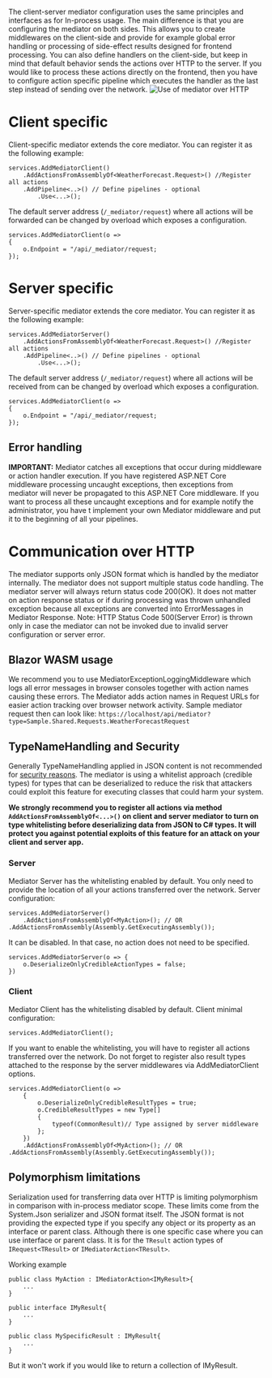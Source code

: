 The client-server mediator configuration uses the same principles and interfaces as for In-process usage. The main difference is that you are configuring the mediator on both sides. This allows you to create middlewares on the client-side and provide for example global error handling or processing of side-effect results designed for frontend processing.
You can also define handlers on the client-side, but keep in mind that default behavior sends the actions over HTTP to the server. If you would like to process these actions directly on the frontend, then you have to configure action specific pipeline which executes the handler as the last step instead of sending over the network.
![Use of mediator over HTTP](../img/mediator-over-http.png)

# Client specific
Client-specific mediator extends the core mediator. You can register it as the following example:
```
services.AddMediatorClient()
    .AddActionsFromAssemblyOf<WeatherForecast.Request>() //Register all actions
    .AddPipeline<..>() // Define pipelines - optional
        .Use<...>();
```

The default server address (`/_mediator/request`) where all actions will be forwarded can be changed by overload which exposes a configuration.
```
services.AddMediatorClient(o =>
{
    o.Endpoint = "/api/_mediator/request;
});
```

# Server specific
Server-specific mediator extends the core mediator. You can register it as the following example:
```
services.AddMediatorServer()
    .AddActionsFromAssemblyOf<WeatherForecast.Request>() //Register all actions
    .AddPipeline<..>() // Define pipelines - optional
        .Use<...>();
```

The default server address (`/_mediator/request`) where all actions will be received from can be changed by overload which exposes a configuration.
```
services.AddMediatorClient(o =>
{
    o.Endpoint = "/api/_mediator/request;
});
```

## Error handling
**IMPORTANT:** Mediator catches all exceptions that occur during middleware or action handler execution. If you have registered ASP.NET Core middleware processing uncaught exceptions, then exceptions from mediator will never be propagated to this ASP.NET Core middleware. If you want to process all these uncaught exceptions and for example notify the administrator, you have t implement your own Mediator middleware and put it to the beginning of all your pipelines.

# Communication over HTTP
The mediator supports only JSON format which is handled by the mediator internally. The mediator does not support multiple status code handling. The mediator server will always return status code 200(OK). It does not matter on action response status or if during processing was thrown unhandled exception because all exceptions are converted into ErrorMessages in Mediator Response. 
Note: HTTP Status Code 500(Server Error) is thrown only in case the mediator can not be invoked due to invalid server configuration or server error.

## Blazor WASM usage
We recommend you to use MediatorExceptionLoggingMiddleware which logs all error messages in browser consoles together with action names causing these errors. The Mediator adds action names in Request URLs for easier action tracking over browser network activity. 
Sample mediator request then can look like: `https://localhost/api/mediator?type=Sample.Shared.Requests.WeatherForecastRequest`

## TypeNameHandling and Security
Generally TypeNameHandling applied in JSON content is not recommended for [security reasons](https://docs.microsoft.com/en-us/dotnet/standard/serialization/system-text-json-migrate-from-newtonsoft-how-to?pivots=dotnet-6-0#typenamehandlingall-not-supported).
The mediator is using a whitelist approach (credible types) for types that can be deserialized to reduce the risk that attackers could exploit this feature for executing classes that could harm your system.

**We strongly recommend you to register all actions via method `AddActionsFromAssemblyOf<...>()` on client and server mediator to turn on type whitelisting before deserializing data from JSON to C# types. It will protect you against potential exploits of this feature for an attack on your client and server app.**

### Server
Mediator Server has the whitelisting enabled by default. You only need to provide the location of all your actions transferred over the network.
Server configuration:
``` 
services.AddMediatorServer()
    .AddActionsFromAssemblyOf<MyAction>(); // OR .AddActionsFromAssembly(Assembly.GetExecutingAssembly());
```
It can be disabled. In that case, no action does not need to be specified.
``` 
services.AddMediatorServer(o => {
    o.DeserializeOnlyCredibleActionTypes = false;
})
```

### Client
Mediator Client has the whitelisting disabled by default.
Client minimal configuration:
``` 
services.AddMediatorClient();
```
If you want to enable the whitelisting, you will have to register all actions transferred over the network. Do not forget to register also result types attached to the response by the server middlewares via AddMediatorClient options. 
``` 
services.AddMediatorClient(o =>
    {
        o.DeserializeOnlyCredibleResultTypes = true;
        o.CredibleResultTypes = new Type[]
        {
            typeof(CommonResult)// Type assigned by server middleware
        };
    })
    .AddActionsFromAssemblyOf<MyAction>(); // OR .AddActionsFromAssembly(Assembly.GetExecutingAssembly());
```


## Polymorphism limitations 
Serialization used for transferring data over HTTP is limiting polymorphism in comparison with in-process mediator scope. These limits come from the System.Json serializer and JSON format itself. The JSON format is not providing the expected type if you specify any object or its property as an interface or parent class.
Although there is one specific case where you can use interface or parent class. It is for the `TResult` action types of `IRequest<TResult>` or `IMediatorAction<TResult>`. 

Working example
```
public class MyAction : IMediatorAction<IMyResult>{
    ...
}

public interface IMyResult{
    ...
}

public class MySpecificResult : IMyResult{
    ...
}
```
But it won't work if you would like to return a collection of IMyResult.
